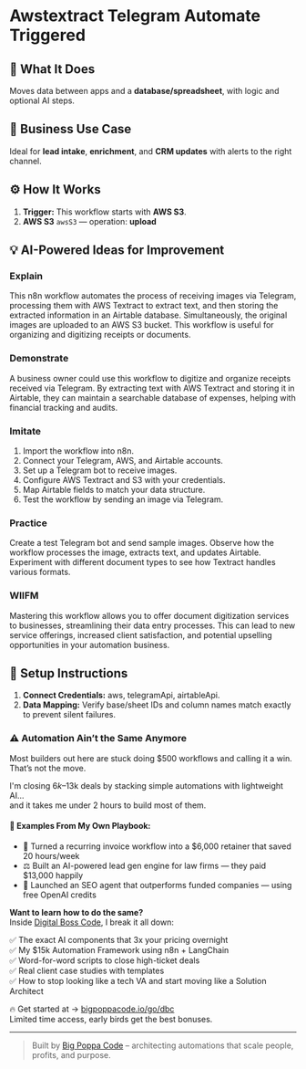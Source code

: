 # Awstextract Telegram Automate Triggered
  ## 🚀 What It Does
  Moves data between apps and a **database/spreadsheet**, with logic and optional AI steps.
  
  ## 💼 Business Use Case
  Ideal for **lead intake**, **enrichment**, and **CRM updates** with alerts to the right channel.
  
  ## ⚙️ How It Works
  1. **Trigger:** This workflow starts with **AWS S3**.
  2. **AWS S3** `awsS3` — operation: **upload**
  
  ## 💡 AI-Powered Ideas for Improvement
  ### Explain
This n8n workflow automates the process of receiving images via Telegram, processing them with AWS Textract to extract text, and then storing the extracted information in an Airtable database. Simultaneously, the original images are uploaded to an AWS S3 bucket. This workflow is useful for organizing and digitizing receipts or documents.

### Demonstrate
A business owner could use this workflow to digitize and organize receipts received via Telegram. By extracting text with AWS Textract and storing it in Airtable, they can maintain a searchable database of expenses, helping with financial tracking and audits.

### Imitate
1. Import the workflow into n8n.
2. Connect your Telegram, AWS, and Airtable accounts.
3. Set up a Telegram bot to receive images.
4. Configure AWS Textract and S3 with your credentials.
5. Map Airtable fields to match your data structure.
6. Test the workflow by sending an image via Telegram.

### Practice
Create a test Telegram bot and send sample images. Observe how the workflow processes the image, extracts text, and updates Airtable. Experiment with different document types to see how Textract handles various formats.

### WIIFM
Mastering this workflow allows you to offer document digitization services to businesses, streamlining their data entry processes. This can lead to new service offerings, increased client satisfaction, and potential upselling opportunities in your automation business.
  
  ## 🔧 Setup Instructions
  1. **Connect Credentials:** aws, telegramApi, airtableApi.
2. **Data Mapping:** Verify base/sheet IDs and column names match exactly to prevent silent failures.
  
### ⚠️ Automation Ain’t the Same Anymore

Most builders out here are stuck doing $500 workflows and calling it a win.  
That’s not the move.  

I'm closing $6k–$13k deals by stacking simple automations with lightweight AI...  
and it takes me under 2 hours to build most of them.

#### 🧠 Examples From My Own Playbook:
- 🔁 Turned a recurring invoice workflow into a $6,000 retainer that saved 20 hours/week  
- ⚖️ Built an AI-powered lead gen engine for law firms — they paid $13,000 happily  
- 🚀 Launched an SEO agent that outperforms funded companies — using free OpenAI credits  

**Want to learn how to do the same?**  
Inside [Digital Boss Code](https://bigpoppacode.io/go/dbc), I break it all down:

✅ The exact AI components that 3x your pricing overnight  
✅ My $15k Automation Framework using n8n + LangChain  
✅ Word-for-word scripts to close high-ticket deals  
✅ Real client case studies with templates  
✅ How to stop looking like a tech VA and start moving like a Solution Architect  

🔥 Get started at → [bigpoppacode.io/go/dbc](https://bigpoppacode.io/go/dbc)  
Limited time access, early birds get the best bonuses.

---
> Built by [Big Poppa Code](https://bigpoppacode.io) – architecting automations that scale people, profits, and purpose.
  